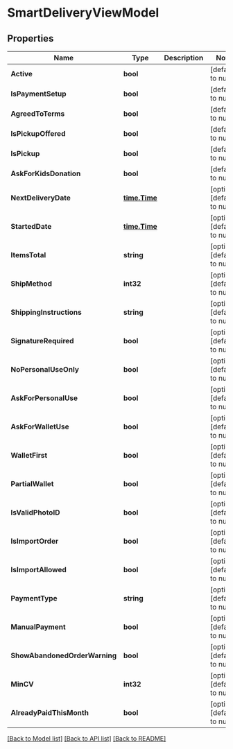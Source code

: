 # SmartDeliveryViewModel

## Properties
Name | Type | Description | Notes
------------ | ------------- | ------------- | -------------
**Active** | **bool** |  | [default to null]
**IsPaymentSetup** | **bool** |  | [default to null]
**AgreedToTerms** | **bool** |  | [default to null]
**IsPickupOffered** | **bool** |  | [default to null]
**IsPickup** | **bool** |  | [default to null]
**AskForKidsDonation** | **bool** |  | [default to null]
**NextDeliveryDate** | [**time.Time**](time.Time.md) |  | [optional] [default to null]
**StartedDate** | [**time.Time**](time.Time.md) |  | [optional] [default to null]
**ItemsTotal** | **string** |  | [optional] [default to null]
**ShipMethod** | **int32** |  | [optional] [default to null]
**ShippingInstructions** | **string** |  | [optional] [default to null]
**SignatureRequired** | **bool** |  | [optional] [default to null]
**NoPersonalUseOnly** | **bool** |  | [optional] [default to null]
**AskForPersonalUse** | **bool** |  | [optional] [default to null]
**AskForWalletUse** | **bool** |  | [optional] [default to null]
**WalletFirst** | **bool** |  | [optional] [default to null]
**PartialWallet** | **bool** |  | [optional] [default to null]
**IsValidPhotoID** | **bool** |  | [optional] [default to null]
**IsImportOrder** | **bool** |  | [optional] [default to null]
**IsImportAllowed** | **bool** |  | [optional] [default to null]
**PaymentType** | **string** |  | [optional] [default to null]
**ManualPayment** | **bool** |  | [optional] [default to null]
**ShowAbandonedOrderWarning** | **bool** |  | [optional] [default to null]
**MinCV** | **int32** |  | [optional] [default to null]
**AlreadyPaidThisMonth** | **bool** |  | [optional] [default to null]

[[Back to Model list]](../README.md#documentation-for-models) [[Back to API list]](../README.md#documentation-for-api-endpoints) [[Back to README]](../README.md)


